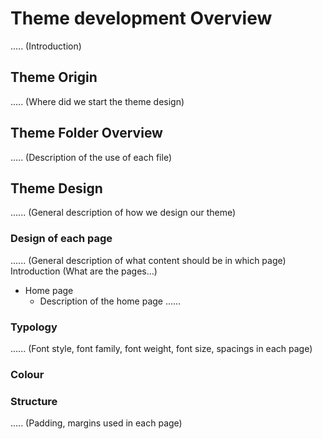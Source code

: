 # Theme development Overview
..... (Introduction)

## Theme Origin
..... (Where did we start the theme design)

## Theme Folder Overview
..... (Description of the use of each file)

## Theme Design
...... (General description of how we design our theme)

### Design of each page
...... (General description of what content should be in which page)
Introduction (What are the pages...)
- Home page
  - Description of the home page
......

### Typology
...... (Font style, font family, font weight, font size, spacings in each page)

### Colour

### Structure
..... (Padding, margins used in each page)


